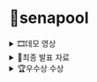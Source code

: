 # 🍃senapool

<details>
<summary>🎞데모 영상</summary>
<div markdown="1">       

https://user-images.githubusercontent.com/71878202/185157807-77b81b40-f2d5-4849-bcde-5305b5eb2c69.mp4

</div>
</details>

<details>
<summary>📝최종 발표 자료</summary>
<div markdown="1">  

![image](https://user-images.githubusercontent.com/71878202/185643841-4480603e-7769-469c-8b63-41d2218b86b1.png)
![image](https://user-images.githubusercontent.com/71878202/185643862-b4bbdfe2-2e0a-4edd-b20d-e9aa62e48adb.png)
![image](https://user-images.githubusercontent.com/71878202/185643881-e3063e48-1c0a-4491-9d65-1f37a65816ec.png)
![image](https://user-images.githubusercontent.com/71878202/185643907-f79058b1-bd37-47ea-b618-25ae28c8b357.png)
![image](https://user-images.githubusercontent.com/71878202/185643963-7868d9ee-d9f7-4398-820f-c639450c383c.png)
![image](https://user-images.githubusercontent.com/71878202/185643976-3658cdd2-2c34-4109-82cf-75bc40377b73.png)
![image](https://user-images.githubusercontent.com/71878202/185643991-f223f932-f93c-499e-beae-e8782c3fb49e.png)
![image](https://user-images.githubusercontent.com/71878202/185644001-9c26ae10-04dd-4a0e-a184-459f2d1b7f9e.png)
![image](https://user-images.githubusercontent.com/71878202/185644009-b0fe77af-268f-4ee2-91f8-f9a891eef35f.png)
![image](https://user-images.githubusercontent.com/71878202/185644023-e8ac04a5-c1a2-4b53-9cd5-974b9f18c8ab.png)
![image](https://user-images.githubusercontent.com/71878202/185644040-e3eab7ee-3d75-4e95-ba2a-d4be547a7601.png)
![image](https://user-images.githubusercontent.com/71878202/185644059-0c99226f-5622-404d-aa67-051ed4b4a8e4.png)
![image](https://user-images.githubusercontent.com/71878202/185644079-ca8574dd-b188-47d7-907a-acd1af5d4f65.png)
![image](https://user-images.githubusercontent.com/71878202/185644095-de406a48-8200-4cd9-9ad7-701ee45d32ea.png)
![image](https://user-images.githubusercontent.com/71878202/185644127-6ca37c85-d302-46b0-93e7-a7a1c4757703.png)
![image](https://user-images.githubusercontent.com/71878202/185644157-e6416d7c-1e30-43be-9e68-9398a419f0e3.png)
![image](https://user-images.githubusercontent.com/71878202/185644197-6556c55d-e4e9-403f-9f8f-fdf71fb20f11.png)
![image](https://user-images.githubusercontent.com/71878202/185644209-7f43274f-b8cb-4484-a21d-037bbcc4add9.png)
![image](https://user-images.githubusercontent.com/71878202/185644217-22d584d2-88b8-4cfa-90e3-7d7dc0089079.png)
![image](https://user-images.githubusercontent.com/71878202/185644222-9c3ba59e-7188-471b-ab99-41ec31382b11.png)


</div>
</details>

<details>
<summary>🏆우수상 수상</summary>
<div markdown="1">  

![image](https://user-images.githubusercontent.com/71878202/185645229-85a69ae0-179d-483f-8d51-5e414076f678.png)

</div>
</details>
